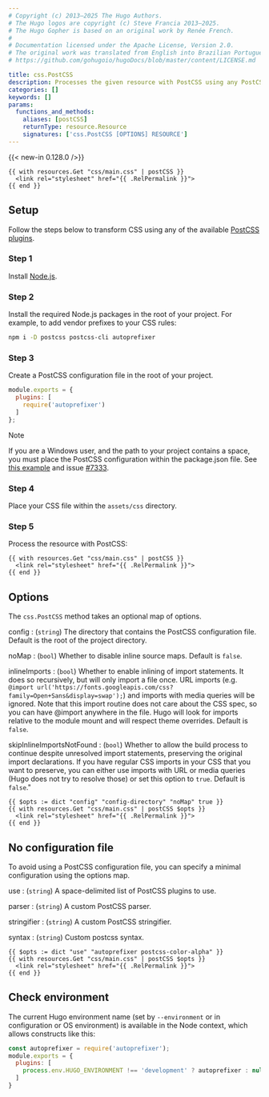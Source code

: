 ```yaml
---
# Copyright (c) 2013–2025 The Hugo Authors.
# The Hugo logos are copyright (c) Steve Francia 2013–2025.
# The Hugo Gopher is based on an original work by Renée French.
#
# Documentation licensed under the Apache License, Version 2.0.
# The original work was translated from English into Brazilian Portuguese.
# https://github.com/gohugoio/hugoDocs/blob/master/content/LICENSE.md

title: css.PostCSS
description: Processes the given resource with PostCSS using any PostCSS plugin.
categories: []
keywords: []
params:
  functions_and_methods:
    aliases: [postCSS]
    returnType: resource.Resource
    signatures: ['css.PostCSS [OPTIONS] RESOURCE']
---
```


{{< new-in 0.128.0 />}}

```go-html-template
{{ with resources.Get "css/main.css" | postCSS }}
  <link rel="stylesheet" href="{{ .RelPermalink }}">
{{ end }}
```

## Setup

Follow the steps below to transform CSS using any of the available [PostCSS plugins].

### Step 1

Install [Node.js].

### Step 2

Install the required Node.js packages in the root of your project. For example, to add vendor prefixes to your CSS rules:

```sh
npm i -D postcss postcss-cli autoprefixer
```

### Step 3

Create a PostCSS configuration file in the root of your project.

```js {file="postcss.config.js"}
module.exports = {
  plugins: [
    require('autoprefixer')
  ]
};
```

> [!note]
> If you are a Windows user, and the path to your project contains a space, you must place the PostCSS configuration within the package.json file. See [this example] and issue [#7333].

### Step 4

Place your CSS file within the `assets/css` directory.

### Step 5

Process the resource with PostCSS:

```go-html-template
{{ with resources.Get "css/main.css" | postCSS }}
  <link rel="stylesheet" href="{{ .RelPermalink }}">
{{ end }}
```

## Options

The `css.PostCSS` method takes an optional map of options.

config
: (`string`) The directory that contains the PostCSS configuration file. Default is the root of the project directory.

noMap
: (`bool`) Whether to disable inline source maps. Default is `false`.

inlineImports
: (`bool`) Whether to enable inlining of import statements. It does so recursively, but will only import a file once. URL imports (e.g. `@import url('https://fonts.googleapis.com/css?family=Open+Sans&display=swap');`) and imports with media queries will be ignored. Note that this import routine does not care about the CSS spec, so you can have @import anywhere in the file. Hugo will look for imports relative to the module mount and will respect theme overrides. Default is `false`.

skipInlineImportsNotFound
: (`bool`) Whether to allow the build process to continue despite unresolved import statements, preserving the original import declarations. If you have regular CSS imports in your CSS that you want to preserve, you can either use imports with URL or media queries (Hugo does not try to resolve those) or set this option to `true`. Default is `false`."

```go-html-template
{{ $opts := dict "config" "config-directory" "noMap" true }}
{{ with resources.Get "css/main.css" | postCSS $opts }}
  <link rel="stylesheet" href="{{ .RelPermalink }}">
{{ end }}
```

## No configuration file

To avoid using a PostCSS configuration file, you can specify a minimal configuration using the options map.

use
: (`string`) A space-delimited list of PostCSS plugins to use.

parser
: (`string`) A custom PostCSS parser.

stringifier
: (`string`) A custom PostCSS stringifier.

syntax
: (`string`) Custom postcss syntax.

```go-html-template
{{ $opts := dict "use" "autoprefixer postcss-color-alpha" }}
{{ with resources.Get "css/main.css" | postCSS $opts }}
  <link rel="stylesheet" href="{{ .RelPermalink }}">
{{ end }}
```

## Check environment

The current Hugo environment name (set by `--environment` or in configuration or OS environment) is available in the Node context, which allows constructs like this:

```js
const autoprefixer = require('autoprefixer');
module.exports = {
  plugins: [
    process.env.HUGO_ENVIRONMENT !== 'development' ? autoprefixer : null
  ]
}
```

[#7333]: https://github.com/gohugoio/hugo/issues/7333
[Node.js]: https://nodejs.org/en
[PostCSS plugins]: https://postcss.org/docs/postcss-plugins
[this example]: https://github.com/postcss/postcss-load-config#packagejson
